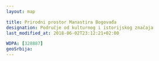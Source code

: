 ```yaml
---
layout: map

title: Prirodni prostor Manastira Bogovađa
designation: Područje od kulturnog i istorijskog značaja
last_modified_at: 2018-06-02T23:12:21+02:00

WDPA: [328887]
geoSrbija:
---
```

